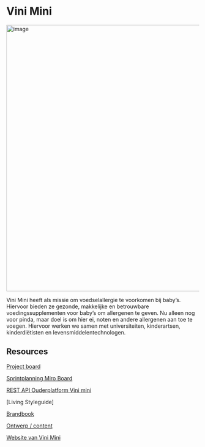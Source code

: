 # Vini Mini

<img width="697" alt="image" src="https://user-images.githubusercontent.com/1061632/191277474-79a1c941-47d6-4cef-84d8-ac143f7d3d90.png">

Vini Mini heeft als missie om voedselallergie te voorkomen bij baby’s. Hiervoor bieden ze gezonde, makkelijke en betrouwbare voedingssupplementen voor baby’s om allergenen te geven. Nu alleen nog voor pinda, maar doel is om hier ei, noten en andere allergenen aan toe te voegen. Hiervoor werken we samen met universiteiten, kinderartsen, kinderdiëtisten en levensmiddelentechnologen.

## Resources

[Project board](https://github.com/orgs/fdnd-agency/projects/6) 

[Sprintplanning Miro Board](https://miro.com/app/board/uXjVPiPejQ8=/?share_link_id=117102059143)

[REST API Ouderplatform Vini mini](https://api.vinimini.fdnd.nl)

[Living Styleguide]

[Brandbook](https://github.com/fdnd-agency/vini-mini/blob/main/Vini%20Mini%20Brandbook%20V.pdf)

[Ontwerp / content](https://github.com/fdnd-agency/vini-mini/blob/main/Online-Dagboek-UVA-Eindproduct.pdf)

[Website van Vini Mini](https://www.vinimini.com)
